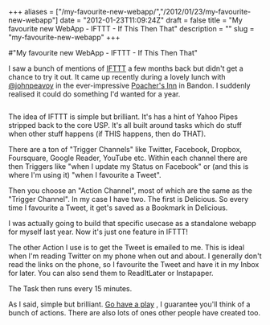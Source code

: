 +++
aliases = ["/my-favourite-new-webapp/","/2012/01/23/my-favourite-new-webapp"]
date = "2012-01-23T11:09:24Z"
draft = false
title = "My favourite new WebApp - IFTTT - If This Then That"
description = ""
slug = "my-favourite-new-webapp"
+++

#"My favourite new WebApp - IFTTT - If This Then That"

I saw a bunch of mentions of <a href="http://ifttt.com">IFTTT</a> a few months back but didn't get a chance to try it out. It came up recently during a lovely lunch with <a href="http://twitter.com/johnpeavoy">@johnpeavoy</a> in the ever-impressive <a href="http://www.poachersinnbandon.com/">Poacher's Inn</a> in Bandon. I suddenly realised it could do something I'd wanted for a year.
<div id="attachment_521" class="wp-caption" style="width: 450px;">

<a href="http://conoroneill.net/my-favourite-new-webapp/23-01-2012-11-04-55/" rel="attachment wp-att-521"><img class="size-medium wp-image-521 aligncenter" title="23-01-2012-11-04-55" src="https://s3-eu-west-1.amazonaws.com/conoroneill.net/wp-content/uploads/2012/01/23-01-2012-11-04-55-300x243.png" alt="" /> </a>
<p class="wp-caption-text"></p>

</div>
The idea of IFTTT is simple but brilliant. It's has a hint of Yahoo Pipes stripped back to the core USP. It's all built around tasks which do stuff when other stuff happens (if THIS happens, then do THAT).

There are a ton of "Trigger Channels" like Twitter, Facebook, Dropbox, Foursquare, Google Reader, YouTube etc. Within each channel there are then Triggers like "when I update my Status on Facebook" or (and this is where I'm using it) "when I favourite a Tweet".

Then you choose an "Action Channel", most of which are the same as the "Trigger Channel". In my case I have two. The first is Delicious. So every time I favourite a Tweet, it get's saved as a Bookmark in Delicious.

I was actually going to build that specific usecase as a standalone webapp for myself last year. Now it's just one feature in IFTTT!

The other Action I use is to get the Tweet is emailed to me. This is ideal when I'm reading Twitter on my phone when out and about. I generally don't read the links on the phone, so I favourite the Tweet and have it in my Inbox for later. You can also send them to ReadItLater or Instapaper.

The Task then runs every 15 minutes.

As I said, simple but brilliant. <a href="http://ifttt.com">Go have a play</a> , I guarantee you'll think of a bunch of actions. There are also lots of ones other people have created too.